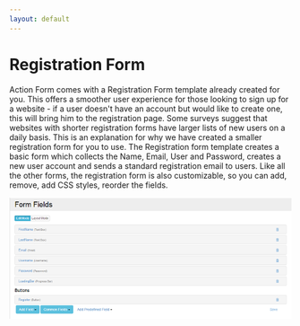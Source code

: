 ```yaml
---
layout: default
---
```


# Registration Form

Action Form comes with a Registration Form template already created for you. This offers a smoother user experience for those looking to sign up for a website - if a user doesn't have an account but would like to create one, this will bring him to the registration page. Some surveys suggest that websites with shorter registration forms have larger lists of new users on a daily basis. This is an explanation for why we have created a smaller registration form for you to use. The Registration form template creates a basic form which collects the Name, Email, User and Password, creates a new user account and sends a standard registration email to users. Like all the other forms, the registration form is also customizable, so you can add, remove, add CSS styles, reorder the fields.  

![register](/action-form/templates/images/register.png "register")
